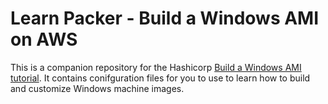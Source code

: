 # Learn Packer - Build a Windows AMI on AWS

This is a companion repository for the Hashicorp [Build a Windows AMI tutorial](https://developer.hashicorp.com/packer/tutorials/integrations/aws-windows-image). It contains 
conifguration files for you to use to learn how to build and customize Windows machine images.

